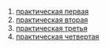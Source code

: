 1. [практическая первая](https://github.com/volcat-qwe/Config-uprav/blob/main/Practice/First/frist.md)
2. [практическая вторая](https://github.com/volcat-qwe/Config-uprav/blob/main/Practice/Second/pract2.md)
3. [практическая третья](https://github.com/volcat-qwe/Config-uprav/blob/main/Practice/Third/pract3.md)
4. [практическая четвертая](https://github.com/volcat-qwe/Config-uprav/blob/main/Practice/Pract4/Fourth.md)
